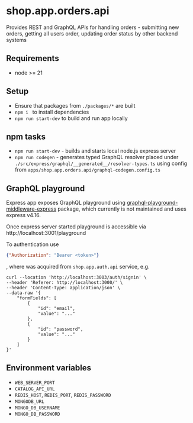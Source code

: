 # shop.app.orders.api
Provides REST and GraphQL APIs for handling orders - submitting new orders, getting all users order, updating order status by other backend systems

## Requirements
* node >= 21

## Setup
* Ensure that packages from `./packages/*` are built
* `npm i `  to install dependencies
* `npm run start-dev` to build and run app locally


## npm tasks
* `npm run start-dev` - builds and starts local node.js express server
* `npm run codegen` - generates typed GraphQL resolver placed under `./src/express/graphql/__generated__/resolver-types.ts` using config from `apps/shop.app.orders.api/graphql-codegen.config.ts`

## GraphQL playground
Express app exposes GraphQL playground using [graphql-playground-middleware-express](https://www.npmjs.com/package/graphql-playground-middleware-express) package, which currently is not maintained and uses express v4.16. 

Once express server started playground is accessible via http://localhost:3001/playground 

To authentication use 
```json
{"Authorization": "Bearer <token>"}
```
, where <token> was acquired from `shop.app.auth.api` service, e.g.

```shell
curl --location 'http://localhost:3003/auth/signin' \
--header 'Referer: http://localhost:3000/' \
--header 'Content-Type: application/json' \
--data-raw '{
    "formFields": [
        {
            "id": "email",
            "value": "..."
        },
        {
            "id": "password",
            "value": "..."
        }
    ]
}'
```

## Environment variables
* `WEB_SERVER_PORT` 
* `CATALOG_API_URL`
* `REDIS_HOST`, `REDIS_PORT`, `REDIS_PASSWORD`
* `MONGODB_URL`
* `MONGO_DB_USERNAME`
* `MONGO_DB_PASSWORD`